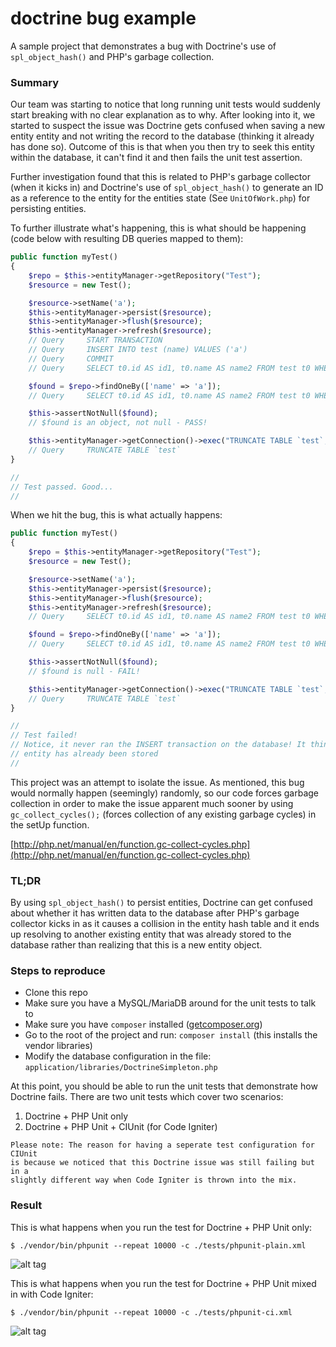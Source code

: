 # doctrine bug example

A sample project that demonstrates a bug with Doctrine's use of ```spl_object_hash()``` and PHP's garbage collection.

### Summary

Our team was starting to notice that long running unit tests would suddenly start breaking with no clear explanation as to why. After looking into it, we started to suspect the issue was Doctrine gets confused when saving a new entity entity and not writing the record to the database (thinking it already has done so). Outcome of this is that when you then try to seek this entity within the database, it can't find it and then fails the unit test assertion.

Further investigation found that this is related to PHP's garbage collector (when it kicks in) and Doctrine's use of ```spl_object_hash()``` to generate an ID as a reference to the entity for the entities state (See ```UnitOfWork.php```) for persisting entities.

To further illustrate what's happening, this is what should be happening (code below with resulting DB queries mapped to them):

```php
public function myTest()
{
	$repo = $this->entityManager->getRepository("Test");
	$resource = new Test();

	$resource->setName('a');
	$this->entityManager->persist($resource);
	$this->entityManager->flush($resource);
	$this->entityManager->refresh($resource);
	// Query     START TRANSACTION
	// Query     INSERT INTO test (name) VALUES ('a')
	// Query     COMMIT
	// Query     SELECT t0.id AS id1, t0.name AS name2 FROM test t0 WHERE t0.id = 1

	$found = $repo->findOneBy(['name' => 'a']);
	// Query     SELECT t0.id AS id1, t0.name AS name2 FROM test t0 WHERE t0.name = 'a' LIMIT 1

	$this->assertNotNull($found);
	// $found is an object, not null - PASS!

	$this->entityManager->getConnection()->exec("TRUNCATE TABLE `test`;");
	// Query     TRUNCATE TABLE `test`
}

//
// Test passed. Good...
//
```

When we hit the bug, this is what actually happens:

```php
public function myTest()
{
	$repo = $this->entityManager->getRepository("Test");
	$resource = new Test();

	$resource->setName('a');
	$this->entityManager->persist($resource);
	$this->entityManager->flush($resource);
	$this->entityManager->refresh($resource);
	// Query     SELECT t0.id AS id1, t0.name AS name2 FROM test t0 WHERE t0.id = 1

	$found = $repo->findOneBy(['name' => 'a']);
	// Query     SELECT t0.id AS id1, t0.name AS name2 FROM test t0 WHERE t0.name = 'a' LIMIT 1

	$this->assertNotNull($found);
	// $found is null - FAIL!

	$this->entityManager->getConnection()->exec("TRUNCATE TABLE `test`;");
	// Query     TRUNCATE TABLE `test`
}

//
// Test failed!
// Notice, it never ran the INSERT transaction on the database! It think's this
// entity has already been stored
//
```

This project was an attempt to isolate the issue. As mentioned, this bug would normally happen (seemingly) randomly, so our code forces garbage collection in order to make the issue apparent much sooner by using ```gc_collect_cycles();``` (forces collection of any existing garbage cycles) in the setUp function.

[http://php.net/manual/en/function.gc-collect-cycles.php](http://php.net/manual/en/function.gc-collect-cycles.php)


### TL;DR

By using ```spl_object_hash()``` to persist entities, Doctrine can get confused about whether it has written data to the database after PHP's garbage collector kicks in as it causes a collision in the entity hash table and it ends up resolving to another existing entity that was already stored to the database rather than realizing that this is a new entity object.

### Steps to reproduce

* Clone this repo
* Make sure you have a MySQL/MariaDB around for the unit tests to talk to
* Make sure you have ```composer``` installed ([getcomposer.org](http://getcomposer.org))
* Go to the root of the project and run: ```composer install``` (this installs the vendor libraries)
* Modify the database configuration in the file: ```application/libraries/DoctrineSimpleton.php```

At this point, you should be able to run the unit tests that demonstrate how Doctrine fails. There are two unit tests which cover two scenarios:

1. Doctrine + PHP Unit only
2. Doctrine + PHP Unit + CIUnit (for Code Igniter)

````
Please note: The reason for having a seperate test configuration for CIUnit
is because we noticed that this Doctrine issue was still failing but in a
slightly different way when Code Igniter is thrown into the mix.
````

### Result

This is what happens when you run the test for Doctrine + PHP Unit only:

```$ ./vendor/bin/phpunit --repeat 10000 -c ./tests/phpunit-plain.xml```

![alt tag](http://i.imgur.com/JS7lQfC.gif)

This is what happens when you run the test for Doctrine + PHP Unit mixed in with Code Igniter:

```$ ./vendor/bin/phpunit --repeat 10000 -c ./tests/phpunit-ci.xml```

![alt tag](http://i.imgur.com/BDp2fjC.gif)